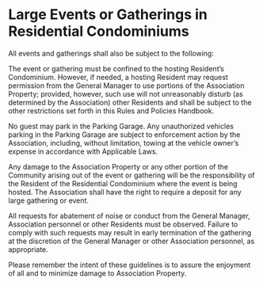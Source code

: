 # Large Events or Gatherings in Residential Condominiums

All events and gatherings shall also be subject to the following:

The event or gathering must be confined to the hosting Resident’s Condominium. However, if needed, a hosting Resident may request permission from the General Manager to use portions of the Association Property; provided, however, such use will not unreasonably disturb \(as determined by the Association\) other Residents and shall be subject to the other restrictions set forth in this Rules and Policies Handbook. 

No guest may park in the Parking Garage. Any unauthorized vehicles parking in the Parking Garage are subject to enforcement action by the Association, including, without limitation, towing at the vehicle owner’s expense in accordance with Applicable Laws. 

Any damage to the Association Property or any other portion of the Community arising out of the event or gathering will be the responsibility of the Resident of the Residential Condominium where the event is being hosted.  The Association shall have the right to require a deposit for any large gathering or event.

All requests for abatement of noise or conduct from the General Manager, Association personnel or other Residents must be observed.  Failure to comply with such requests may result in early termination of the gathering at the discretion of the General Manager or other Association personnel, as appropriate.

Please remember the intent of these guidelines is to assure the enjoyment of all and to minimize damage to Association Property.


